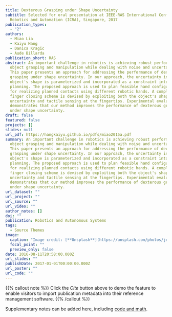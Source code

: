 ```yaml
---
title: Dexterous Grasping under Shape Uncertainty
subtitle: Selected for oral presentation at IEEE-RAS International Conference on
  Robotics and Automation (ICRA), Singapore, 2017
publication_types:
  - "2"
authors:
  - Miao Lia
  - Kaiyu Hang
  - Danica Kragic
  - Aude Billarda
publication_short: RAS
abstract: An important challenge in robotics is achieving robust performance in
  object grasping and manipulation while dealing with noise and uncertainty.
  This paper presents an approach for addressing the performance of dexterous
  grasping under shape uncertainty. In our approach, the uncertainty in the
  object's shape is parameterized and incorporated as a constraint into grasp
  planning. The proposed approach is used to plan feasible hand configurations
  for realizing planned contacts using different robotic hands. A compliant
  finger closing scheme is devised by exploiting both the object's shape
  uncertainty and tactile sensing at the fingertips. Experimental evaluation
  demonstrates that our method improves the performance of dexterous grasping
  under shape uncertainty.
draft: false
featured: false
projects: []
slides: null
url_pdf: https://hangkaiyu.github.io/pdfs/miao2015a.pdf
summary: An important challenge in robotics is achieving robust performance in
  object grasping and manipulation while dealing with noise and uncertainty.
  This paper presents an approach for addressing the performance of dexterous
  grasping under shape uncertainty. In our approach, the uncertainty in the
  object's shape is parameterized and incorporated as a constraint into grasp
  planning. The proposed approach is used to plan feasible hand configurations
  for realizing planned contacts using different robotic hands. A compliant
  finger closing scheme is devised by exploiting both the object's shape
  uncertainty and tactile sensing at the fingertips. Experimental evaluation
  demonstrates that our method improves the performance of dexterous grasping
  under shape uncertainty.
url_dataset: ""
url_project: ""
url_source: ""
url_video: ""
author_notes: []
doi: ""
publication: Robotics and Autonomous Systems
tags:
  - Source Themes
image:
  caption: "Image credit: [**Unsplash**](https://unsplash.com/photos/jdD8gXaTZsc)"
  focal_point: ""
  preview_only: false
date: 2016-08-11T20:58:00.000Z
url_slides: ""
publishDate: 2017-01-01T00:00:00.000Z
url_poster: ""
url_code: ""
---
```


{{% callout note %}}
Click the _Cite_ button above to demo the feature to enable visitors to import publication metadata into their reference management software.
{{% /callout %}}

Supplementary notes can be added here, including [code and math](https://wowchemy.com/docs/content/writing-markdown-latex/).
